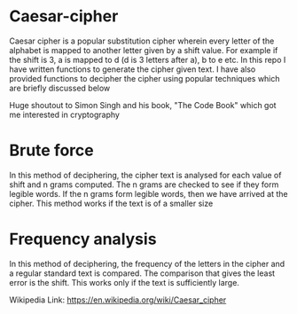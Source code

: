 # Caesar-cipher
Caesar cipher is a popular substitution cipher wherein every letter of the alphabet is mapped to another letter given by a shift value. 
For example if the shift is 3, a is mapped to d (d is 3 letters after a), b to e etc. 
In this repo I have written functions to generate the cipher given text. I have also provided functions to decipher the cipher using popular techniques which are briefly discussed below

Huge shoutout to Simon Singh and his book, "The Code Book" which got me interested in cryptography

# Brute force
In this method of deciphering, the cipher text is analysed for each value of shift and n grams computed. The n grams are checked to see if they form legible words. If the n grams form legible words, then we have arrived at the cipher. This method works if the text is of a smaller size

# Frequency analysis
In this method of deciphering, the frequency of the letters in the cipher and a regular standard text is compared. The comparison that gives the least error is the shift. This works only if the text is sufficiently large.

Wikipedia Link:  https://en.wikipedia.org/wiki/Caesar_cipher